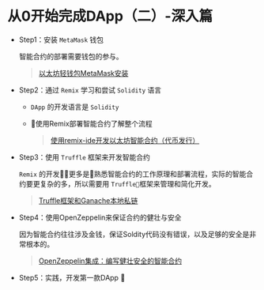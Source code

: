 # 从0开始完成DApp（二）-深入篇

- Step1：安装 `MetaMask` 钱包
    
    智能合约的部署需要钱包的参与。

    > [以太坊轻钱包MetaMask安装](https://blog.csdn.net/MyHerux/article/details/80310595)

- Step2：通过 `Remix` 学习和尝试 `Solidity` 语言

    - `DApp` 的开发语言是 `Solidity`

    - 使用Remix部署智能合约了解整个流程

        > [使用remix-ide开发以太坊智能合约（代币发行）](https://blog.csdn.net/myherux/article/details/80324626)

- Step3：使用 `Truffle` 框架来开发智能合约

    `Remix` 的开发更多是熟悉智能合约的工作原理和部署流程，实际的智能合约要更复杂的多，所以需要用 `Truffle`框架来管理和简化开发。

    > [Truffle框架和Ganache本地私链](https://blog.csdn.net/myherux/article/details/80340095)

- Step4：使用OpenZeppelin来保证合约的健壮与安全

    因为智能合约往往涉及金钱，保证Soldity代码没有错误，以及足够的安全是非常根本的。

    > [OpenZeppelin集成：编写健壮安全的智能合约](https://blog.csdn.net/myherux/article/details/80352470)

- Step5：实践，开发第一款DApp
    
